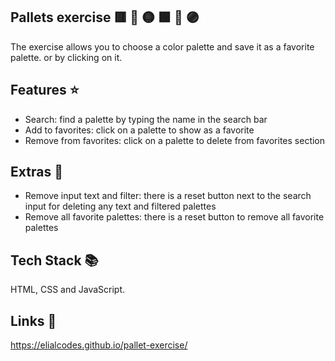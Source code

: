 ## Pallets exercise 🟥 💙 🟡 🟩 🧡 🟣


The exercise allows you to choose a color palette and save it as a favorite palette.  or by clicking on it.


## Features :star:

- Search: find a palette by typing the name in the search bar
- Add to favorites: click on a palette to show as a favorite
- Remove from favorites: click on a palette to delete from favorites section


## Extras :1st_place_medal:

- Remove input text and filter: there is a reset button next to the search input for deleting any text and filtered palettes
- Remove all favorite palettes: there is a reset button to remove all favorite palettes


## Tech Stack 📚

HTML, CSS and JavaScript.


## Links 🔗

https://elialcodes.github.io/pallet-exercise/
